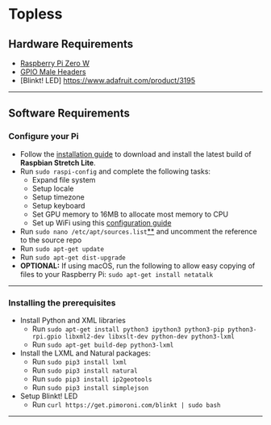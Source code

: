 # Topless

## Hardware Requirements
* [Raspberry Pi Zero W](https://www.adafruit.com/product/3400)
* [GPIO Male Headers](https://www.adafruit.com/product/3413)
* [Blinkt! LED] https://www.adafruit.com/product/3195

___

## Software Requirements
### Configure your Pi ###
* Follow the [installation guide](https://www.raspberrypi.org/downloads/raspbian/) to download and install the latest build of **Raspbian Stretch Lite**.
* Run `sudo raspi-config` and complete the following tasks:
  * Expand file system
  * Setup locale
  * Setup timezone
  * Setup keyboard
  * Set GPU memory to 16MB to allocate most memory to CPU
  * Set up WiFi using this [configuration guide](https://www.raspberrypi.org/documentation/configuration/wireless/wireless-cli.md)
* Run `sudo nano /etc/apt/sources.list`[\*\*](https://www.nano-editor.org/dist/v2.8/nano.html) and uncomment the reference to the source repo 
* Run `sudo apt-get update`
* Run `sudo apt-get dist-upgrade`
* **OPTIONAL:** If using macOS, run the following to allow easy copying of files to your Raspberry Pi: `sudo apt-get install netatalk`
___

### Installing the prerequisites ###
* Install Python and XML libraries
  * Run `sudo apt-get install python3 ipython3 python3-pip python3-rpi.gpio libxml2-dev libxslt-dev python-dev python3-lxml`
  * Run `sudo apt-get build-dep python3-lxml`
* Install the LXML and Natural packages:
  * Run `sudo pip3 install lxml`
  * Run `sudo pip3 install natural`
  * Run `sudo pip3 install ip2geotools`
  * Run `sudo pip3 install simplejson`
* Setup Blinkt! LED
  * Run `curl https://get.pimoroni.com/blinkt | sudo bash`

___
